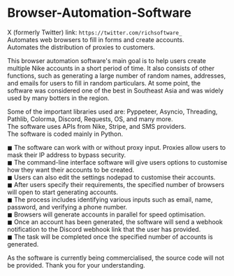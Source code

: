 # Browser-Automation-Software
X (formerly Twitter) link: `https://twitter.com/richsoftware_`<br /> 
Automates web browsers to fill in forms and create accounts.<br /> 
Automates the distribution of proxies to customers.

This browser automation software's main goal is to help users create multiple Nike accounts in a short period of time. 
It also consists of other functions, such as generating a large number of random names, addresses, and emails for users to fill in random particulars.
At some point, the software was considered one of the best in Southeast Asia and was widely used by many botters in the region.

Some of the important libraries used are: Pyppeteer, Asyncio, Threading, Pathlib, Colorma, Discord, Requests, OS, and many more.<br />
The software uses APIs from Nike, Stripe, and SMS providers.<br />
The software is coded mainly in Python.

◼ The software can work with or without proxy input. Proxies allow users to mask their IP address to bypass security.<br />
◼ The command-line interface software will give users options to customise how they want their accounts to be created.<br />
◼ Users can also edit the settings nodepad to customise their accounts.<br />
◼ After users specify their requirements, the specified number of browsers will open to start generating accounts.<br />
◼ The process includes identifying various inputs such as email, name, password, and verifying a phone number.<br />
◼ Browsers will generate accounts in parallel for speed optimisation.<br />
◼ Once an account has been generated, the software will send a webhook notification to the Discord webhook link that the user has provided.<br />
◼ The task will be completed once the specified number of accounts is generated.<br />

As the software is currently being commercialised, the source code will not be provided.
Thank you for your understanding.
